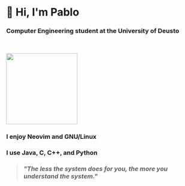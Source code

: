 <h1>👋 Hi, I'm Pablo</h1>

<h3><strong>Computer Engineering student at the University of Deusto</strong></h3><br><br>
<img src="https://github.com/pablo10diez2/pablo10diez2/blob/main/Izhikevich_-_Low_Resolution-ezgif.com-optimize.gif" width="190" />

<h3>I enjoy <strong>Neovim</strong> and <strong>GNU/Linux</strong></h3>
<h3>I use <strong>Java</strong>, <strong>C</strong>, <strong>C++</strong>, and <strong>Python</strong></h3>

<h3><blockquote><em>"The less the system does for you, the more you understand the system."</em></blockquote></h3>
